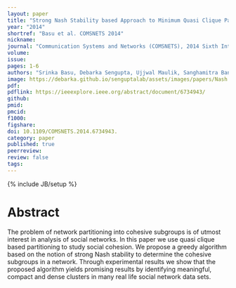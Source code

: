 ```yaml
---
layout: paper
title: "Strong Nash Stability based Approach to Minimum Quasi Clique Partitioning"
year: "2014"
shortref: "Basu et al. COMSNETS 2014"
nickname:
journal: "Communication Systems and Networks (COMSNETS), 2014 Sixth International Conference"
volume:
issue:
pages: 1-6
authors: "Srinka Basu, Debarka Sengupta, Ujjwal Maulik, Sanghamitra Bandyopadhyay"
image: https://debarka.github.io/senguptalab/assets/images/papers/Nash.png
pdf:
pdflink: https://ieeexplore.ieee.org/abstract/document/6734943/
github:
pmid:
pmcid:
f1000:
figshare:
doi: 10.1109/COMSNETS.2014.6734943.
category: paper
published: true
peerreview:
review: false
tags:
---
```

{% include JB/setup %}


# Abstract

The problem of network partitioning into cohesive subgroups is of utmost interest in analysis of social networks. In this paper we use quasi clique based partitioning to study social cohesion. We propose a greedy algorithm based on the notion of strong Nash stability to determine the cohesive subgroups in a network. Through experimental results we show that the proposed algorithm yields promising results by identifying meaningful, compact and dense clusters in many real life social network data sets.
